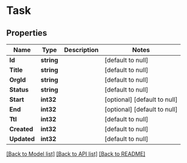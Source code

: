 # Task

## Properties
Name | Type | Description | Notes
------------ | ------------- | ------------- | -------------
**Id** | **string** |  | [default to null]
**Title** | **string** |  | [default to null]
**OrgId** | **string** |  | [default to null]
**Status** | **string** |  | [default to null]
**Start** | **int32** |  | [optional] [default to null]
**End** | **int32** |  | [optional] [default to null]
**Ttl** | **int32** |  | [default to null]
**Created** | **int32** |  | [default to null]
**Updated** | **int32** |  | [default to null]

[[Back to Model list]](../README.md#documentation-for-models) [[Back to API list]](../README.md#documentation-for-api-endpoints) [[Back to README]](../README.md)


